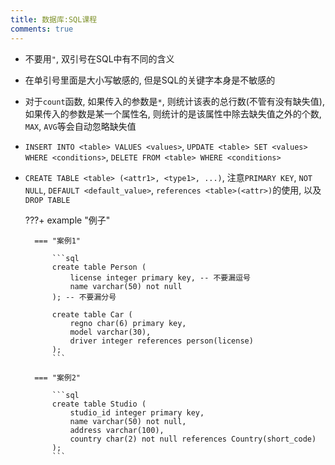 ```yaml
---
title: 数据库:SQL课程
comments: true
---
```


- 不要用`"`, 双引号在SQL中有不同的含义
- 在单引号里面是大小写敏感的, 但是SQL的关键字本身是不敏感的
- 对于`count`函数, 如果传入的参数是`*`, 则统计该表的总行数(不管有没有缺失值), 如果传入的参数是某一个属性名, 则统计的是该属性中除去缺失值之外的个数, `MAX`, `AVG`等会自动忽略缺失值
- `INSERT INTO <table> VALUES <values>`, `UPDATE <table> SET <values> WHERE <conditions>`, `DELETE FROM <table> WHERE <conditions>`
- `CREATE TABLE <table> (<attr1>, <type1>, ...)`, 注意`PRIMARY KEY`, `NOT NULL`, `DEFAULT <default_value>`, `references <table>(<attr>)`的使用, 以及`DROP TABLE`

    ???+ example "例子"

        === "案例1"

            ```sql
            create table Person (
                license integer primary key, -- 不要漏逗号
                name varchar(50) not null
            ); -- 不要漏分号

            create table Car (
                regno char(6) primary key,
                model varchar(30),
                driver integer references person(license)
            );
            ```

        === "案例2"

            ```sql
            create table Studio (
                studio_id integer primary key,
                name varchar(50) not null,
                address varchar(100),
                country char(2) not null references Country(short_code)
            );
            ```